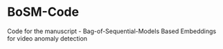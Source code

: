 # BoSM-Code
Code for the manuscript - Bag-of-Sequential-Models Based Embeddings for video anomaly detection
